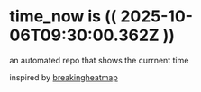 # time_now is (( 2025-10-06T09:30:00.362Z ))

an automated repo that shows the currnent time

inspired by [breakingheatmap](https://github.com/breakingheatmap/breakingheatmap)